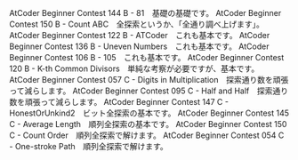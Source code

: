 AtCoder Beginner Contest 144 B - 81　基礎の基礎です。
AtCoder Beginner Contest 150 B - Count ABC　全探索というか、「全通り調べ上げます」。
AtCoder Beginner Contest 122 B - ATCoder　これも基本です。
AtCoder Beginner Contest 136 B - Uneven Numbers　これも基本です。
AtCoder Beginner Contest 106 B - 105　これも基本です。
AtCoder Beginner Contest 120 B - K-th Common Divisors　単純な考察が必要ですが、基本です。
AtCoder Beginner Contest 057 C - Digits in Multiplication　探索通り数を頑張って減らします。
AtCoder Beginner Contest 095 C - Half and Half　探索通り数を頑張って減らします。
AtCoder Beginner Contest 147 C - HonestOrUnkind2　ビット全探索の基本です。
AtCoder Beginner Contest 145 C - Average Length　順列全探索の基本です。
AtCoder Beginner Contest 150 C - Count Order　順列全探索で解けます。
AtCoder Beginner Contest 054 C - One-stroke Path　順列全探索で解けます。